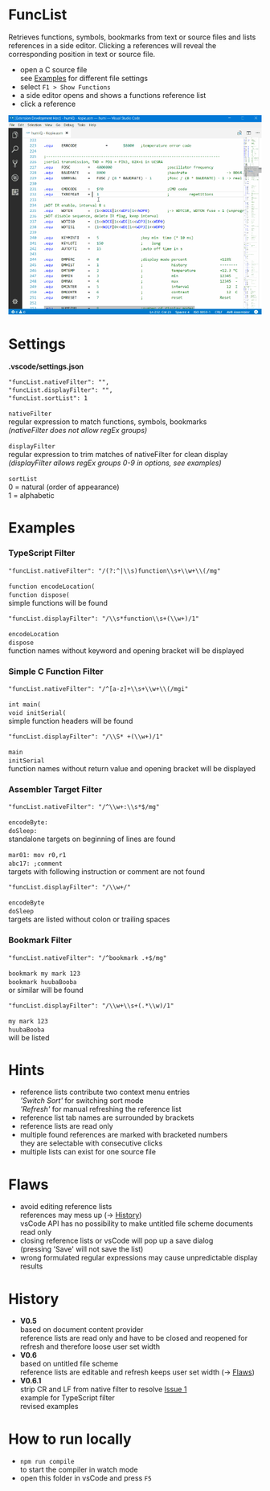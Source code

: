 # FuncList

Retrieves functions, symbols, bookmarks from text or source files and lists references in a side editor. Clicking a references will reveal the corresponding position in text or source file.

- open a C source file  
  see [Examples](#examples) for different file settings
- select `F1 > Show Functions`
- a side editor opens and shows a functions reference list
- click a reference

![funclist in action](images/funcList.gif)

# Settings
__.vscode/settings.json__

    "funcList.nativeFilter": "",
    "funcList.displayFilter": "",
    "funcList.sortList": 1

`nativeFilter`  
regular expression to match functions, symbols, bookmarks  
_(nativeFilter does not allow regEx groups)_

`displayFilter`  
regular expression to trim matches of nativeFilter for clean display  
_(displayFilter allows regEx groups 0-9 in options, see examples)_

`sortList`  
0 = natural (order of appearance)  
1 = alphabetic

# Examples

### TypeScript Filter

    "funcList.nativeFilter": "/(?:^|\\s)function\\s+\\w+\\(/mg"

`function encodeLocation(`  
`function dispose(`  
simple functions will be found

    "funcList.displayFilter": "/\\s*function\\s+(\\w+)/1"

`encodeLocation`  
`dispose`  
function names without keyword and opening bracket will be displayed

### Simple C Function Filter

    "funcList.nativeFilter": "/^[a-z]+\\s+\\w+\\(/mgi"

`int main(`  
`void initSerial(`  
simple function headers will be found

    "funcList.displayFilter": "/\\S* +(\\w+)/1"

`main`  
`initSerial`  
function names without return value and opening bracket will be displayed

### Assembler Target Filter

    "funcList.nativeFilter": "/^\\w+:\\s*$/mg"

`encodeByte:`  
`doSleep:`  
standalone targets on beginning of lines are found

`mar01: mov r0,r1`  
`abc17: ;comment`  
targets with following instruction or comment are not found

    "funcList.displayFilter": "/\\w+/"
    
`encodeByte`  
`doSleep`  
targets are listed without colon or trailing spaces

### Bookmark Filter

    "funcList.nativeFilter": "/^bookmark .+$/mg"

`bookmark my mark 123`  
`bookmark huubaBooba`  
or similar will be found

    "funcList.displayFilter": "/\\w+\\s+(.*\\w)/1"

`my mark 123`  
`huubaBooba`  
will be listed

# Hints

- reference lists contribute two context menu entries  
  _'Switch Sort'_ for switching sort mode  
  _'Refresh'_ for manual refreshing the reference list
- reference list tab names are surrounded by brackets
- reference lists are read only
- multiple found references are marked with bracketed numbers  
  they are selectable with consecutive clicks  
- multiple lists can exist for one source file

# Flaws
- avoid editing reference lists  
  references may mess up (-> [History](#history))  
  vsCode API has no possibility to make untitled file scheme documents read only
- closing reference lists or vsCode will pop up a save dialog  
  (pressing 'Save' will not save the list)
- wrong formulated regular expressions may cause unpredictable display results

# History

- __V0.5__  
  based on document content provider  
  reference lists are read only and have to be closed and reopened for refresh and therefore loose user set width 
- __V0.6__  
  based on untitled file scheme  
  reference lists are editable and refresh keeps user set width (-> [Flaws](#flaws))
- __V0.6.1__  
  strip CR and LF from native filter to resolve [Issue 1](https://github.com/qrti/funcList/issues/1)  
  example for TypeScript filter  
  revised examples
  
# How to run locally

- `npm run compile`  
to start the compiler in watch mode
- open this folder in vsCode and press `F5`
